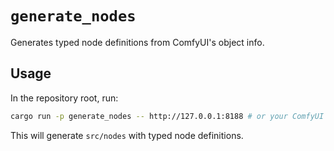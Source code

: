 # `generate_nodes`

Generates typed node definitions from ComfyUI's object info.

## Usage

In the repository root, run:

```bash
cargo run -p generate_nodes -- http://127.0.0.1:8188 # or your ComfyUI URL
```

This will generate `src/nodes` with typed node definitions.